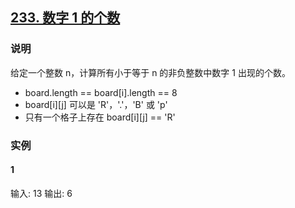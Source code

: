 ## [233. 数字 1 的个数](https://leetcode-cn.com/problems/number-of-digit-one/)

### 说明
给定一个整数 n，计算所有小于等于 n 的非负整数中数字 1 出现的个数。

* board.length == board[i].length == 8
* board[i][j] 可以是 'R'，'.'，'B' 或 'p'
* 只有一个格子上存在 board[i][j] == 'R'

### 实例
#### 1
输入: 13
输出: 6